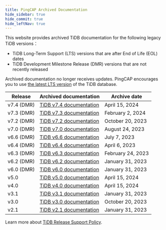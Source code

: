 ```yaml
---
title: PingCAP Archived Documentation
hide_sidebar: true
hide_commit: true
hide_leftNav: true
---
```


<DocHomeContainer title="PingCAP Archived Docs" subTitle="Access the archived documentation of the TiDB database on this website." archive>

<p> </p>

<p>This website provides archived TiDB documentation for the following legacy TiDB versions：</p>

<ul>
<li>TiDB Long-Term Support (LTS) versions that are after End of Life (EOL) dates</li>
<li>TiDB Development Milestone Release (DMR) versions that are not recently released</li>
</ul>

<p>Archived documentation no longer receives updates. PingCAP encourages you to use <a href="https://docs.pingcap.com/tidb/stable">the latest LTS version</a> of the TiDB database. </p>

| Release    | Archived documentation                                         | Archive date     |
| ---------- | -------------------------------------------------------------- | ---------------- |
| v7.4 (DMR) | [TiDB v7.4 documentation](https://docs-archive.pingcap.com/tidb/v7.4/) | April 15, 2024 |
| v7.3 (DMR) | [TiDB v7.3 documentation](https://docs-archive.pingcap.com/tidb/v7.3/) | February 2, 2024 |
| v7.2 (DMR) | [TiDB v7.2 documentation](https://docs-archive.pingcap.com/tidb/v7.2/) | October 20, 2023 |
| v7.0 (DMR) | [TiDB v7.0 documentation](https://docs-archive.pingcap.com/tidb/v7.0/) | August 24, 2023 |
| v6.6 (DMR) | [TiDB v6.6 documentation](https://docs-archive.pingcap.com/tidb/v6.6/) | July 7, 2023 |
| v6.4 (DMR) | [TiDB v6.4 documentation](https://docs-archive.pingcap.com/tidb/v6.4/) | April 6, 2023 |
| v6.3 (DMR) | [TiDB v6.3 documentation](https://docs-archive.pingcap.com/tidb/v6.3/) | February 24, 2023 |
| v6.2 (DMR) | [TiDB v6.2 documentation](https://docs-archive.pingcap.com/tidb/v6.2/) | January 31, 2023 |
| v6.0 (DMR) | [TiDB v6.0 documentation](https://docs-archive.pingcap.com/tidb/v6.0/) | January 31, 2023 |
| v5.0       | [TiDB v5.0 documentation](https://docs-archive.pingcap.com/tidb/v5.0/) | April 15, 2024 |
| v4.0       | [TiDB v4.0 documentation](https://docs-archive.pingcap.com/tidb/v4.0/) | April 15, 2024 |
| v3.1       | [TiDB v3.1 documentation](https://docs-archive.pingcap.com/tidb/v3.1/) | January 31, 2023 |
| v3.0       | [TiDB v3.0 documentation](https://docs-archive.pingcap.com/tidb/v3.0/) | October 20, 2023 |
| v2.1       | [TiDB v2.1 documentation](https://docs-archive.pingcap.com/tidb/v2.1)  | January 31, 2023 |

<p>Learn more about <a href="https://www.pingcap.com/tidb-release-support-policy/?from=en">TiDB Release Support Policy</a>.</p>

</DocHomeContainer>
